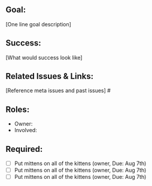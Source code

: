 ## Goal: 
[One line goal description] 

## Success:
[What would success look like] 

## Related Issues & Links: 
[Reference meta issues and past issues] #

## Roles:
* Owner: 
* Involved: 

## Required: 
- [ ] Put mittens on all of the kittens (owner, Due: Aug 7th) 
- [ ] Put mittens on all of the kittens (owner, Due: Aug 7th) 
- [ ] Put mittens on all of the kittens (owner, Due: Aug 7th)
